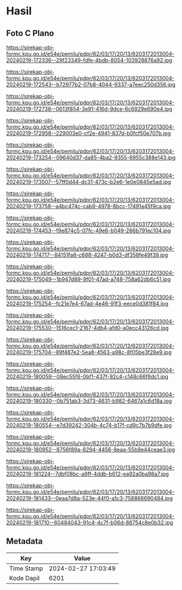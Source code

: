 # Hasil

## Foto C Plano

https://sirekap-obj-formc.kpu.go.id/e54e/pemilu/pdpr/62/03/17/20/13/6203172013004-20240219-172336--29f23349-fdfe-4bdb-8054-103928876a92.jpg

https://sirekap-obj-formc.kpu.go.id/e54e/pemilu/pdpr/62/03/17/20/13/6203172013004-20240219-172543--b72977b2-07b8-4044-9337-a7eec250d356.jpg

https://sirekap-obj-formc.kpu.go.id/e54e/pemilu/pdpr/62/03/17/20/13/6203172013004-20240219-172738--0613f854-3e91-416d-9dce-6c6929e690e4.jpg

https://sirekap-obj-formc.kpu.go.id/e54e/pemilu/pdpr/62/03/17/20/13/6203172013004-20240219-172958--229003e0-cf2e-4941-837d-b0fcf50e707b.jpg

https://sirekap-obj-formc.kpu.go.id/e54e/pemilu/pdpr/62/03/17/20/13/6203172013004-20240219-173254--09640d37-da85-4ba2-9355-6955c388e143.jpg

https://sirekap-obj-formc.kpu.go.id/e54e/pemilu/pdpr/62/03/17/20/13/6203172013004-20240219-173507--57ff0d44-dc31-473c-b2e6-1e0e0845e5ad.jpg

https://sirekap-obj-formc.kpu.go.id/e54e/pemilu/pdpr/62/03/17/20/13/6203172013004-20240219-173758--a4bc474c-cab9-4978-8bcc-17491a45f9ca.jpg

https://sirekap-obj-formc.kpu.go.id/e54e/pemilu/pdpr/62/03/17/20/13/6203172013004-20240219-174453--f9e874c5-07fc-49e6-b049-286b791ec104.jpg

https://sirekap-obj-formc.kpu.go.id/e54e/pemilu/pdpr/62/03/17/20/13/6203172013004-20240219-174717--84151fa8-c688-4247-b0d3-df358fe49f39.jpg

https://sirekap-obj-formc.kpu.go.id/e54e/pemilu/pdpr/62/03/17/20/13/6203172013004-20240219-175049--1b947d89-9f01-47ad-a748-758a62db6c51.jpg

https://sirekap-obj-formc.kpu.go.id/e54e/pemilu/pdpr/62/03/17/20/13/6203172013004-20240219-175254--fc21e7e4-67ad-4e46-91f3-eece0d381f84.jpg

https://sirekap-obj-formc.kpu.go.id/e54e/pemilu/pdpr/62/03/17/20/13/6203172013004-20240219-175530--1516cec1-2167-4db4-afd0-a0ecc43126cd.jpg

https://sirekap-obj-formc.kpu.go.id/e54e/pemilu/pdpr/62/03/17/20/13/6203172013004-20240219-175704--89f487e2-5ea8-4563-a98c-8f05be3f28e9.jpg

https://sirekap-obj-formc.kpu.go.id/e54e/pemilu/pdpr/62/03/17/20/13/6203172013004-20240219-180059--08ec55f6-0bf1-437f-92c4-c148c66f8dc1.jpg

https://sirekap-obj-formc.kpu.go.id/e54e/pemilu/pdpr/62/03/17/20/13/6203172013004-20240219-180330--0b751ab3-3d73-4631-b982-6467a1c6d18a.jpg

https://sirekap-obj-formc.kpu.go.id/e54e/pemilu/pdpr/62/03/17/20/13/6203172013004-20240219-180554--e7d39242-304b-4c74-b17f-cd9c7b7b9dfe.jpg

https://sirekap-obj-formc.kpu.go.id/e54e/pemilu/pdpr/62/03/17/20/13/6203172013004-20240219-180952--8756f89a-8294-4456-8eaa-55b9e44ceae3.jpg

https://sirekap-obj-formc.kpu.go.id/e54e/pemilu/pdpr/62/03/17/20/13/6203172013004-20240219-181224--7dbf08bc-a9ff-4ddb-b612-ea92a0ba98a7.jpg

https://sirekap-obj-formc.kpu.go.id/e54e/pemilu/pdpr/62/03/17/20/13/6203172013004-20240219-181433--0eaa7d8a-523e-44f0-a1c3-758866690484.jpg

https://sirekap-obj-formc.kpu.go.id/e54e/pemilu/pdpr/62/03/17/20/13/6203172013004-20240219-181710--60484043-91c4-4c7f-b06d-88754c8e0b32.jpg


## Metadata

| Key        | Value               |
| ---------- | ------------------- |
| Time Stamp | 2024-02-27 17:03:49 |
| Kode Dapil | 6201                |



